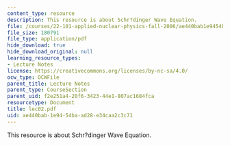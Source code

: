 ```yaml
---
content_type: resource
description: This resource is about Schr?dinger Wave Equation.
file: /courses/22-101-applied-nuclear-physics-fall-2006/ae440bab1e9454baad28e34caa2c3c71_lec02.pdf
file_size: 180791
file_type: application/pdf
hide_download: true
hide_download_original: null
learning_resource_types:
- Lecture Notes
license: https://creativecommons.org/licenses/by-nc-sa/4.0/
ocw_type: OCWFile
parent_title: Lecture Notes
parent_type: CourseSection
parent_uid: f2e251a4-20f6-3423-44e1-807ac1684fca
resourcetype: Document
title: lec02.pdf
uid: ae440bab-1e94-54ba-ad28-e34caa2c3c71
---
```

This resource is about Schr?dinger Wave Equation.